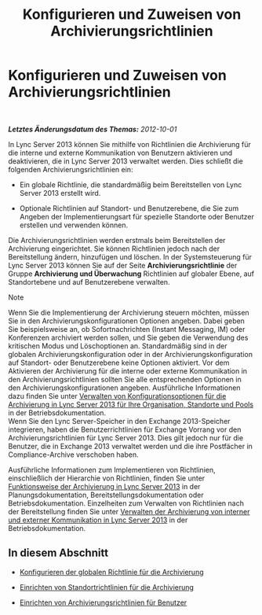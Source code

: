 ﻿---
title: Konfigurieren und Zuweisen von Archivierungsrichtlinien
TOCTitle: Konfigurieren und Zuweisen von Archivierungsrichtlinien
ms:assetid: acd18ea8-c7f1-4178-871a-cd3b75bdaa8b
ms:mtpsurl: https://technet.microsoft.com/de-de/library/JJ205175(v=OCS.15)
ms:contentKeyID: 49295069
ms.date: 05/19/2016
mtps_version: v=OCS.15
ms.translationtype: HT
---

# Konfigurieren und Zuweisen von Archivierungsrichtlinien

 

_**Letztes Änderungsdatum des Themas:** 2012-10-01_

In Lync Server 2013 können Sie mithilfe von Richtlinien die Archivierung für die interne und externe Kommunikation von Benutzern aktivieren und deaktivieren, die in Lync Server 2013 verwaltet werden. Dies schließt die folgenden Archivierungsrichtlinien ein:

  - Ein globale Richtlinie, die standardmäßig beim Bereitstellen von Lync Server 2013 erstellt wird.

  - Optionale Richtlinien auf Standort- und Benutzerebene, die Sie zum Angeben der Implementierungsart für spezielle Standorte oder Benutzer erstellen und verwenden können.

Die Archivierungsrichtlinien werden erstmals beim Bereitstellen der Archivierung eingerichtet. Sie können Richtlinien jedoch nach der Bereitstellung ändern, hinzufügen und löschen. In der Systemsteuerung für Lync Server 2013 können Sie auf der Seite **Archivierungsrichtlinie** der Gruppe **Archivierung und Überwachung** Richtlinien auf globaler Ebene, auf Standortebene und auf Benutzerebene verwalten.


> [!NOTE]
> Wenn Sie die Implementierung der Archivierung steuern möchten, müssen Sie in den Archivierungskonfigurationen Optionen angeben. Dabei geben Sie beispielsweise an, ob Sofortnachrichten (Instant Messaging, IM) oder Konferenzen archiviert werden sollen, und Sie geben die Verwendung des kritischen Modus und Löschoptionen an. Standardmäßig sind in der globalen Archivierungskonfiguration oder in der Archivierungskonfiguration auf Standort- oder Benutzerebene keine Optionen aktiviert. Vor dem Aktivieren der Archivierung für die interne oder externe Kommunikation in den Archivierungsrichtlinien sollten Sie alle entsprechenden Optionen in den Archivierungskonfigurationen angeben. Ausführliche Informationen dazu finden Sie unter <A href="lync-server-2013-managing-archiving-configuration-options-for-your-organization-sites-and-pools.md">Verwalten von Konfigurationsoptionen für die Archivierung in Lync Server 2013 für Ihre Organisation, Standorte und Pools</A> in der Betriebsdokumentation.<BR>Wenn Sie den Lync Server-Speicher in den Exchange 2013-Speicher integrieren, haben die Benutzerrichtlinien für Exchange Vorrang vor den Archivierungsrichtlinien für Lync Server 2013. Dies gilt jedoch nur für die Benutzer, die in Exchange 2013 verwaltet werden und die ihre Postfächer in Compliance-Archive verschoben haben.



Ausführliche Informationen zum Implementieren von Richtlinien, einschließlich der Hierarchie von Richtlinien, finden Sie unter [Funktionsweise der Archivierung in Lync Server 2013](lync-server-2013-how-archiving-works.md) in der Planungsdokumentation, Bereitstellungsdokumentation oder Betriebsdokumentation. Einzelheiten zum Verwalten von Richtlinien nach der Bereitstellung finden Sie unter [Verwalten der Archivierung von interner und externer Kommunikation in Lync Server 2013](lync-server-2013-managing-the-archiving-of-internal-and-external-communications.md) in der Betriebsdokumentation.

## In diesem Abschnitt

  - [Konfigurieren der globalen Richtlinie für die Archivierung](lync-server-2013-configuring-the-global-policy-for-archiving.md)

  - [Einrichten von Standortrichtlinien für die Archivierung](lync-server-2013-setting-up-site-policies-for-archiving.md)

  - [Einrichten von Archivierungsrichtlinien für Benutzer](lync-server-2013-setting-up-archiving-policies-for-users.md)

